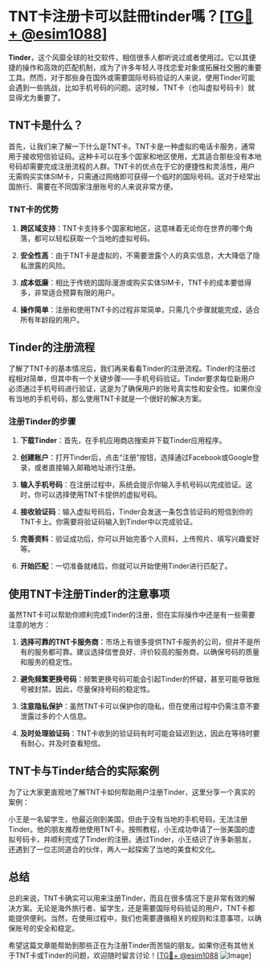 # TNT卡注册卡可以註冊tinder嗎？[[TG💪+ @esim1088](https://t.me/s/esim1088)]

**Tinder**，这个风靡全球的社交软件，相信很多人都听说过或者使用过。它以其便捷的操作和高效的匹配机制，成为了许多年轻人寻找恋爱对象或拓展社交圈的重要工具。然而，对于那些身在国外或需要国际号码验证的人来说，使用Tinder可能会遇到一些挑战，比如手机号码的问题。这时候，TNT卡（也叫虚拟号码卡）就显得尤为重要了。

## TNT卡是什么？

首先，让我们来了解一下什么是TNT卡。TNT卡是一种虚拟的电话卡服务，通常用于接收短信验证码。这种卡可以在多个国家和地区使用，尤其适合那些没有本地号码却需要完成注册流程的人群。TNT卡的优点在于它的便捷性和灵活性，用户无需购买实体SIM卡，只需通过网络即可获得一个临时的国际号码。这对于经常出国旅行、需要在不同国家注册账号的人来说非常方便。

### TNT卡的优势

1. **跨区域支持**：TNT卡支持多个国家和地区，这意味着无论你在世界的哪个角落，都可以轻松获取一个当地的虚拟号码。
   
2. **安全性高**：由于TNT卡是虚拟的，不需要泄露个人的真实信息，大大降低了隐私泄露的风险。

3. **成本低廉**：相比于传统的国际漫游或购买实体SIM卡，TNT卡的成本要低得多，非常适合预算有限的用户。

4. **操作简单**：注册和使用TNT卡的过程非常简单，只需几个步骤就能完成，适合所有年龄段的用户。

## Tinder的注册流程

了解了TNT卡的基本情况后，我们再来看看Tinder的注册流程。Tinder的注册过程相对简单，但其中有一个关键步骤——手机号码验证。Tinder要求每位新用户必须通过手机号码进行验证，这是为了确保用户的账号真实性和安全性。如果你没有当地的手机号码，那么使用TNT卡就是一个很好的解决方案。

### 注册Tinder的步骤

1. **下载Tinder**：首先，在手机应用商店搜索并下载Tinder应用程序。

2. **创建账户**：打开Tinder后，点击“注册”按钮，选择通过Facebook或Google登录，或者直接输入邮箱地址进行注册。

3. **输入手机号码**：在注册过程中，系统会提示你输入手机号码以完成验证。这时，你可以选择使用TNT卡提供的虚拟号码。

4. **接收验证码**：输入虚拟号码后，Tinder会发送一条包含验证码的短信到你的TNT卡上。你需要将验证码输入到Tinder中以完成验证。

5. **完善资料**：验证成功后，你可以开始完善个人资料，上传照片、填写兴趣爱好等。

6. **开始匹配**：一切准备就绪后，你就可以开始使用Tinder进行匹配了。

## 使用TNT卡注册Tinder的注意事项

虽然TNT卡可以帮助你顺利完成Tinder的注册，但在实际操作中还是有一些需要注意的地方：

1. **选择可靠的TNT卡服务商**：市场上有很多提供TNT卡服务的公司，但并不是所有的服务都可靠。建议选择信誉良好、评价较高的服务商，以确保号码的质量和服务的稳定性。

2. **避免频繁更换号码**：频繁更换号码可能会引起Tinder的怀疑，甚至可能导致账号被封禁。因此，尽量保持号码的稳定性。

3. **注意隐私保护**：虽然TNT卡可以保护你的隐私，但在使用过程中仍需注意不要泄露过多的个人信息。

4. **及时处理验证码**：TNT卡收到的验证码有时可能会延迟到达，因此在等待时要有耐心，并及时查看短信。

## TNT卡与Tinder结合的实际案例

为了让大家更直观地了解TNT卡如何帮助用户注册Tinder，这里分享一个真实的案例：

小王是一名留学生，他最近刚到美国，但由于没有当地的手机号码，无法注册Tinder。他的朋友推荐他使用TNT卡。按照教程，小王成功申请了一张美国的虚拟号码卡，并顺利完成了Tinder的注册。通过Tinder，小王结识了许多新朋友，还遇到了一位志同道合的伙伴，两人一起探索了当地的美食和文化。

## 总结

总的来说，TNT卡确实可以用来注册Tinder，而且在很多情况下是非常有效的解决方案。无论是海外旅行者、留学生，还是需要国际号码验证的用户，TNT卡都能提供便利。当然，在使用过程中，我们也需要遵循相关的规则和注意事项，以确保账号的安全和稳定。

希望这篇文章能帮助到那些正在为注册Tinder而苦恼的朋友。如果你还有其他关于TNT卡或Tinder的问题，欢迎随时留言讨论！[[TG💪+ @esim1088](https://t.me/s/esim1088) ![Image](https://i.postimg.cc/4NQfJmqS/Snipaste-2025-05-13-00-14-12.png)]
